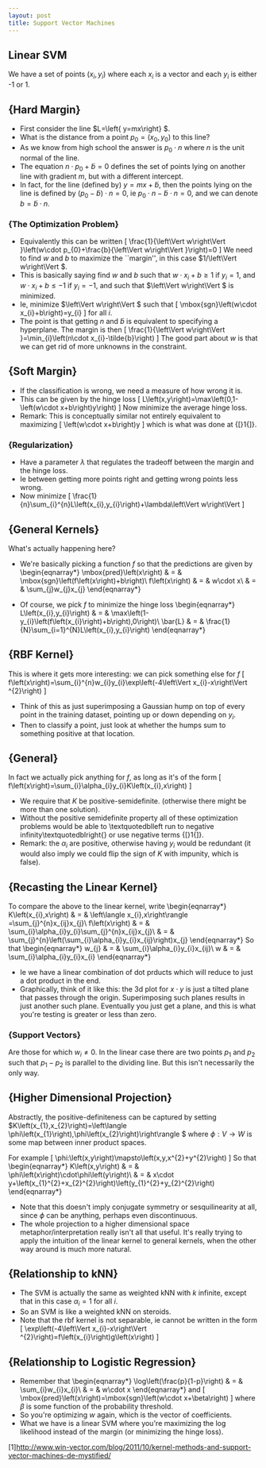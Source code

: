 ```yaml
---
layout: post
title: Support Vector Machines
---
```


<script type="text/javascript" async
  src="https://cdn.mathjax.org/mathjax/latest/MathJax.js?config=TeX-MML-AM_CHTML">
</script>

## Linear SVM

We have a set of points $\left(x_{i},y_{i}\right)$ where each $x_{i}$
is a vector and each $y_{i}$ is either -1 or 1.


## {Hard Margin}

* First consider the line $L=\left\{ y=mx\right\} $.
* What is the distance from a point $p_{0}=\left(x_{0},y_{0}\right)$
to this line?
* As we know from high school the answer is $p_{0}\cdot n$ where $n$
is the unit normal of the line. 
* The equation $n\cdot p_{0}+\tilde{b}=0$ defines the set of points
lying on another line with gradient $m$, but with a different intercept. 
* In fact, for the line (defined by) $y=mx+\tilde{b}$, then the points
lying on the line is defined by $\left(p_{0}-\tilde{b}\right)\cdot n=0$,
ie $p_{0}\cdot n-\tilde{b}\cdot n=0$, and we can denote $b=\tilde{b}\cdot n$. 

### {The Optimization Problem}

* Equivalently this can be written 
\[
\frac{1}{\left\Vert w\right\Vert }\left(w\cdot p_{0}+\frac{b}{\left\Vert w\right\Vert }\right)=0
\]
We need to find $w$ and $b$ to maximize the ``margin'', in this
case $1/\left\Vert w\right\Vert $. 
* This is basically saying find $w$ and $b$ such that $w\cdot x_{i}+b\geq1$
if $y_{i}=1$, and $w\cdot x_{i}+b\leq-1$ if $y_{i}=-1$, and such
that $\left\Vert w\right\Vert $ is minimized. 
* Ie, minimize $\left\Vert w\right\Vert $ such that 
\[
\mbox{sgn}\left(w\cdot x_{i}+b\right)=y_{i}
\]
for all $i$.
* The point is that getting $n$ and $\tilde{b}$ is equivalent to specifying
a hyperplane. The margin is then 
\[
\frac{1}{\left\Vert w\right\Vert }=\min_{i}\left(n\cdot x_{i}-\tilde{b}\right)
\]
The good part about $w$ is that we can get rid of more unknowns in
the constraint. 

## {Soft Margin}

* If the classification is wrong, we need a measure of how wrong it
is.
* This can be given by the hinge loss
\[
L\left(x,y\right)=\max\left(0,1-\left(w\cdot x+b\right)y\right)
\]
Now minimize the average hinge loss.
* Remark: This is conceptually similar not entirely equivalent to maximizing
\[
\left(w\cdot x+b\right)y
\]
which is what was done at {[}1{]}. 


### {Regularization}

* Have a parameter $\lambda$ that regulates the tradeoff between the
margin and the hinge loss.
* Ie between getting more points right and getting wrong points less
wrong.
* Now minimize
\[
\frac{1}{n}\sum_{i}^{n}L\left(x_{i},y_{i}\right)+\lambda\left\Vert w\right\Vert 
\]



## {General Kernels}

What's actually happening here?

* We're basically picking a function $f$ so that the predictions are
given by 
\begin{eqnarray*}
\mbox{pred}\left(x\right) & = & \mbox{sgn}\left(f\left(x\right)+b\right)\\
f\left(x\right) & = & w\cdot x\\
 & = & \sum_{j}w_{j}x_{j}
\end{eqnarray*}

* Of course, we pick $f$ to minimize the hinge loss
\begin{eqnarray*}
L\left(x_{i},y_{i}\right) & = & \max\left(1-y_{i}\left(f\left(x_{i}\right)+b\right),0\right)\\
\bar{L} & = & \frac{1}{N}\sum_{i=1}^{N}L\left(x_{i},y_{i}\right)
\end{eqnarray*}



## {RBF Kernel}

This is where it gets more interesting: we can pick something else
for $f$
\[
f\left(x\right)=\sum_{i}^{n}w_{i}y_{i}\exp\left(-4\left\Vert x_{i}-x\right\Vert ^{2}\right)
\]


* Think of this as just superimposing a Gaussian hump on top of every
point in the training dataset, pointing up or down depending on $y_{i}$. 
* Then to classify a point, just look at whether the humps sum to something
positive at that location. 


## {General}

In fact we actually pick anything for $f$, as long as it's of the
form 
\[
f\left(x\right)=\sum_{i}\alpha_{i}y_{i}K\left(x_{i},x\right)
\]


* We require that $K$ be positive-semidefinite. (otherwise there might
be more than one solution). 
* Without the positive semidefinite property all of these optimization
problems would be able to \textquotedblleft run to negative infinity\textquotedblright{}
or use negative terms {[}1{]}.
* Remark: the $\alpha_{i}$ are positive, otherwise having $y_{i}$
would be redundant (it would also imply we could flip the sign of
$K$ with impunity, which is false). 


## {Recasting the Linear Kernel}

To compare the above to the linear kernel, write 
\begin{eqnarray*}
K\left(x_{i},x\right) & = & \left\langle x_{i},x\right\rangle =\sum_{j}^{n}x_{ij}x_{j}\\
f\left(x\right) & = & \sum_{i}\alpha_{i}y_{i}\sum_{j}^{n}x_{ij}x_{j}\\
 & = & \sum_{j}^{n}\left(\sum_{i}\alpha_{i}y_{i}x_{ij}\right)x_{j}
\end{eqnarray*}
So that 
\begin{eqnarray*}
w_{j} & = & \sum_{i}\alpha_{i}y_{i}x_{ij}\\
w & = & \sum_{i}\alpha_{i}y_{i}x_{i}
\end{eqnarray*}


* Ie we have a linear combination of dot prducts which will reduce to
just a dot product in the end.
* Graphically, think of it like this: the 3d plot for $x\cdot y$ is
just a tilted plane that passes through the origin. Superimposing
such planes results in just another such plane. Eventually you just
get a plane, and this is what you're testing is greater or less than
zero. 


### {Support Vectors}

Are those for which $w_{i}\neq0$. In the linear case there are two
points $p_{1}$ and $p_{2}$ such that $p_{1}-p_{2}$ is parallel
to the dividing line. But this isn't necessarily the only way. 


## {Higher Dimensional Projection}

Abstractly, the positive-definiteness can be captured by setting $K\left(x_{1},x_{2}\right)=\left\langle \phi\left(x_{1}\right),\phi\left(x_{2}\right)\right\rangle $
where $\phi:V\to W$ is some map between inner product spaces. 

For example
\[
\phi:\left(x,y\right)\mapsto\left(x,y,x^{2}+y^{2}\right)
\]
So that 
\begin{eqnarray*}
K\left(x,y\right) & = & \phi\left(x\right)\cdot\phi\left(y\right)\\
 & = & x\cdot y+\left(x_{1}^{2}+x_{2}^{2}\right)\left(y_{1}^{2}+y_{2}^{2}\right)
\end{eqnarray*}


* Note that this doesn't imply conjugate symmetry or sesquilinearity
at all, since $\phi$ can be anything, perhaps even discontinuous. 
* The whole projection to a higher dimensional space metaphor/interpretation
really isn't all that useful. It's really trying to apply the intuition
of the linear kernel to general kernels, when the other way around
is much more natural. 


## {Relationship to kNN}

* The SVM is actually the same as weighted kNN with $k$ infinite, except
that in this case $\alpha_{i}=1$ for all $i$. 
* So an SVM is like a weighted kNN on steroids. 
* Note that the rbf kernel is not separable, ie cannot be written in
the form 
\[
\exp\left(-4\left\Vert x_{i}-x\right\Vert ^{2}\right)=f\left(x_{i}\right)g\left(x\right)
\]



## {Relationship to Logistic Regression}

* Remember that
\begin{eqnarray*}
\log\left(\frac{p}{1-p}\right) & = & \sum_{i}w_{i}x_{i}\\
 & = & w\cdot x
\end{eqnarray*}
and
\[
\mbox{pred}\left(x\right)=\mbox{sgn}\left(w\cdot x+\beta\right)
\]
where $\beta$ is some function of the probability threshold. 
* So you're optimizing $w$ again, which is the vector of coefficients. 
* What we have is a linear SVM where you're maximizing the log likelihood
instead of the margin (or minimizing the hinge loss). 

[1]http://www.win-vector.com/blog/2011/10/kernel-methods-and-support-vector-machines-de-mystified/

